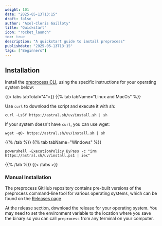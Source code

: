 ```yaml
---
weight: 101
date: "2025-05-13T13:15"
draft: false
author: "Axel-Cleris Gailloty"
title: "Quickstart"
icon: "rocket_launch"
toc: true
description: "A quickstart guide to install preprocess"
publishdate: "2025-05-13T13:15"
tags: ["Beginners"]
---
```



## Installation

Install the [preprocess CLI](https://github.com/gohugoio/hugo/releases/latest), using the specific instructions for your operating system below:

{{< tabs tabTotal="4">}}
{{% tab tabName="Linux and MacOs" %}}

Use `curl` to download the script and execute it with sh:

```shell
curl -LsSf https://astral.sh/uv/install.sh | sh
```

If your system doesn't have `curl`, you can use wget:

```shell
wget -qO- https://astral.sh/uv/install.sh | sh
```

{{% /tab %}}
{{% tab tabName="Windows" %}}


```shell
powershell -ExecutionPolicy ByPass -c "irm https://astral.sh/uv/install.ps1 | iex"
```

{{% /tab %}}
{{< /tabs >}}

### Manual Installation

The preprocess GitHub repository contains pre-built versions of the preprocess command-line tool for various operating systems, which can be found on the [Releases page](https://github.com/gohugoio/hugo/releases/latest)

At the release section, download the release for your operating system. You may need to set the environment variable to the location where you save the binary so you can call `preprocess` from any terminal on your computer. 

